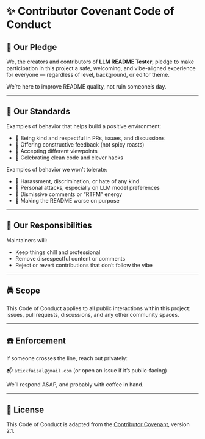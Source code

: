 # ✨ Contributor Covenant Code of Conduct

## 👋 Our Pledge

We, the creators and contributors of **LLM README Tester**, pledge to make participation in this
project a safe, welcoming, and vibe-aligned experience for everyone — regardless of level,
background, or editor theme.

We’re here to improve README quality, not ruin someone’s day.

---

## 🌱 Our Standards

Examples of behavior that helps build a positive environment:

- 🤝 Being kind and respectful in PRs, issues, and discussions
- 🧠 Offering constructive feedback (not spicy roasts)
- 🙏 Accepting different viewpoints
- 🙌 Celebrating clean code and clever hacks

Examples of behavior we won’t tolerate:

- 🚫 Harassment, discrimination, or hate of any kind
- 🚫 Personal attacks, especially on LLM model preferences
- 🚫 Dismissive comments or “RTFM” energy
- 🚫 Making the README worse on purpose

---

## 📩 Our Responsibilities

Maintainers will:

- Keep things chill and professional
- Remove disrespectful content or comments
- Reject or revert contributions that don’t follow the vibe

---

## 🚔 Scope

This Code of Conduct applies to all public interactions within this project:
issues, pull requests, discussions, and any other community spaces.

---

## ☎️ Enforcement

If someone crosses the line, reach out privately:

📬 `atickfaisal@gmail.com` (or open an issue if it’s public-facing)

We’ll respond ASAP, and probably with coffee in hand.

---

## 🧾 License

This Code of Conduct is adapted from
the [Contributor Covenant](https://www.contributor-covenant.org), version 2.1.

